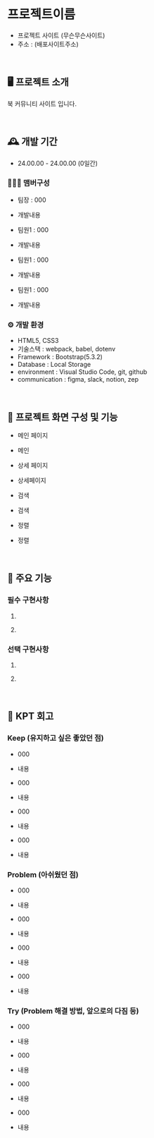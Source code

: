 # 프로젝트이름
- 프로젝트 사이트 (무슨무슨사이트)
- 주소 : (배포사이트주소)

<br/>

## 🖥️ 프로젝트 소개

북 커뮤니티 사이트 입니다.

<br/>

## 🕰️ 개발 기간

- 24.00.00 - 24.00.00 (0일간)

### 🧑‍🤝‍🧑 맴버구성

- 팀장 : 000

- 개발내용

- 팀원1 : 000

- 개발내용

- 팀원1 : 000

- 개발내용

- 팀원1 : 000

- 개발내용

### ⚙️ 개발 환경

- HTML5, CSS3
- 기술스택 : webpack, babel, dotenv
- Framework : Bootstrap(5.3.2)
- Database : Local Storage
- environment : Visual Studio Code, git, github
- communication : figma, slack, notion, zep

<br/>

## 🍿 프로젝트 화면 구성 및 기능
- 메인 페이지

- 메인

- 상세 페이지

- 상세페이지

- 검색

- 검색

- 정렬

- 정렬

<br/>

## 📌 주요 기능

### 필수 구현사항

1. ~~~
   
2. ~~~

### 선택 구현사항

1. ~~~
   
2. ~~~

<br/>

## 📝 KPT 회고

### Keep (유지하고 싶은 좋았던 점)

- 000

- 내용

- 000

- 내용

- 000

- 내용

- 000

- 내용

### Problem (아쉬웠던 점)

- 000

- 내용

- 000

- 내용

- 000

- 내용

- 000

- 내용

### Try (Problem 해결 방법, 앞으로의 다짐 등)

- 000

- 내용

- 000

- 내용

- 000

- 내용

- 000

- 내용
